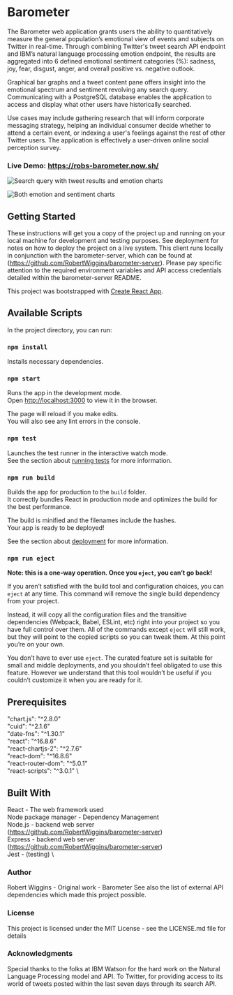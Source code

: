 # Barometer

The Barometer web application grants users the ability to quantitatively measure the general population’s 
emotional view of events and subjects on Twitter in real-time. Through combining Twitter's tweet search API 
endpoint and IBM’s natural language processing emotion endpoint, the results are aggregated into 6 defined
emotional sentiment categories (%): sadness, joy, fear, disgust, anger, and overall positive vs. negative
outlook. 

Graphical bar graphs and a tweet content pane offers insight into the emotional spectrum and sentiment
revolving any search query. Communicating with a PostgreSQL database enables the application to access and display
what other users have historically searched.

Use cases may include gathering research that will inform corporate messaging strategy, helping an individual
consumer decide whether to attend a certain event, or indexing a user's feelings against the rest of other Twitter
users. The application is effectively a user-driven online social perception survey.

### Live Demo: https://robs-barometer.now.sh/

![Search query with tweet results and emotion charts](https://github.com/RobertWiggins/barometer-client/blob/master/public/static/search_home.png)

![Both emotion and sentiment charts](https://github.com/RobertWiggins/barometer-client/blob/master/public/static/sentiment_charts.png)

## Getting Started
These instructions will get you a copy of the project up and running on your local machine for development and
testing purposes. See deployment for notes on how to deploy the project on a live system. This client runs locally
in conjunction with the barometer-server, which can be found at (https://github.com/RobertWiggins/barometer-server).
Please pay specific attention to the required environment variables and API access credentials detailed within the
barometer-server README.

This project was bootstrapped with [Create React App](https://github.com/facebook/create-react-app).

## Available Scripts

In the project directory, you can run:

### `npm install` 

Installs necessary dependencies.

### `npm start`

Runs the app in the development mode.<br>
Open [http://localhost:3000](http://localhost:3000) to view it in the browser.

The page will reload if you make edits.<br>
You will also see any lint errors in the console.

### `npm test`

Launches the test runner in the interactive watch mode.<br>
See the section about [running tests](https://facebook.github.io/create-react-app/docs/running-tests) for more information.

### `npm run build`

Builds the app for production to the `build` folder.<br>
It correctly bundles React in production mode and optimizes the build for the best performance.

The build is minified and the filenames include the hashes.<br>
Your app is ready to be deployed!

See the section about [deployment](https://facebook.github.io/create-react-app/docs/deployment) for more information.

### `npm run eject`

**Note: this is a one-way operation. Once you `eject`, you can’t go back!**

If you aren’t satisfied with the build tool and configuration choices, you can `eject` at any time. This command
will remove the single build dependency from your project.

Instead, it will copy all the configuration files and the transitive dependencies (Webpack, Babel, ESLint, etc) right
into your project so you have full control over them. All of the commands except `eject` will still work, but they 
will point to the copied scripts so you can tweak them. At this point you’re on your own.

You don’t have to ever use `eject`. The curated feature set is suitable for small and middle deployments, and you 
shouldn’t feel obligated to use this feature. However we understand that this tool wouldn’t be useful if you 
couldn’t customize it when you are ready for it.


## Prerequisites

"chart.js": "^2.8.0" \
"cuid": "^2.1.6" \
"date-fns": "^1.30.1" \
"react": "^16.8.6" \
"react-chartjs-2": "^2.7.6" \
"react-dom": "^16.8.6" \
"react-router-dom": "^5.0.1" \
"react-scripts": "^3.0.1" \

## Built With
React - The web framework used\
Node package manager - Dependency Management\
Node.js - backend web server (https://github.com/RobertWiggins/barometer-server) \
Express - backend web server (https://github.com/RobertWiggins/barometer-server) \
Jest - (testing) \

### Author
Robert Wiggins - Original work - Barometer
See also the list of external API dependencies which made this project possible.

### License
This project is licensed under the MIT License - see the LICENSE.md file for details

### Acknowledgments
Special thanks to the folks at IBM Watson for the hard work on the Natural Language Processing model and API.
To Twitter, for providing access to its world of tweets posted within the last seven days through its search API.
